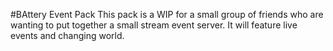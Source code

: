 #BAttery Event Pack
This pack is a WIP for a small group of friends who are wanting to put together a small stream event server. It will feature live events and changing world.
